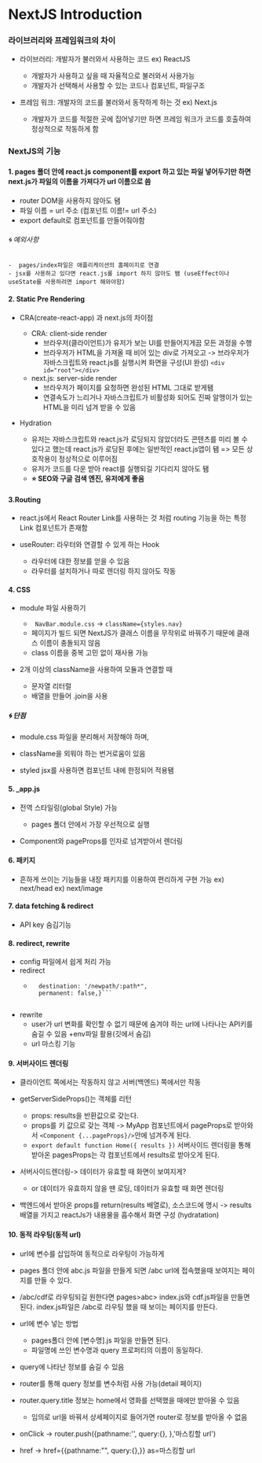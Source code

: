 # NextJS Introduction

### 라이브러리와 프레임워크의 차이
- 라이브러리: 개발자가 불러와서 사용하는 코드 ex) ReactJS
    - 개발자가 사용하고 싶을 때 자율적으로 불러와서 사용가능
    - 개발자가 선택해서 사용할 수 있는 코드나 컴포넌트, 파일구조

- 프레임 워크: 개발자의 코드를 불러와서 동작하게 하는 것 ex) Next.js
    - 개발자가 코드를 적절한 곳에 집어넣기만 하면 프레임 워크가 코드를 호출하여 정상적으로 작동하게 함

### NextJS의 기능
#### 1. pages 폴더 안에 react.js component를 export 하고 있는 파일 넣어두기만 하면 next.js가 파일의 이름을 가져다가 url 이름으로 씀
- router DOM을 사용하지 않아도 됌
- 파일 이름 = url 주소 (컴포넌트 이름!= url 주소)
- export default로 컴포넌트를 만들어줘야함
###### 🌀 예외사항
    -  pages/index파일은 애플리케이션의 홈페이지로 연결
    - jsx를 사용하고 있다면 react.js를 import 하지 않아도 됌 (useEffect이나 useState를 사용하려면 import 해와야함)

#### 2. Static Pre Rendering
- CRA(create-react-app) 과 next.js의 차이점
    - CRA: client-side render
        - 브라우저(클라이언트)가 유저가 보는 UI를 만들어지게끔 모든 과정을 수행
        - 브라우저가 HTML을 가져올 때 비어 있는 div로 가져오고 -> 브라우저가 자바스크립트와 react.js를 실행시켜 화면을 구성(UI 완성)
        `<div id="root"></div>`
    - next.js: server-side render   
        - 브라우저가 페이지를 요청하면 완성된 HTML 그대로 받게됌
        - 연결속도가 느리거나 자바스크립트가 비활성화 되어도 진짜 알맹이가 있는 HTML을 미리 넘겨 받을 수 있음

- Hydration
    - 유저는 자바스크립트와 react.js가 로딩되지 않았더라도 콘텐츠를 미리 볼 수 있다고 했는데 react.js가 로딩된 후에는 일반적인 react.js앱이 됌 => 모든 상호작용이 정상적으로 이루어짐
    - 유저가 코드를 다운 받아 react를 실행되길 기다리지 않아도 됌
    - <b>⭐️ SEO와 구글 검색 엔진, 유저에게 좋음</b>

#### 3.Routing
- react.js에서 React Router Link를 사용하는 것 처럼 routing 기능을 하는 특정 Link 컴포넌트가 존재함

- useRouter: 라우터와 연결할 수 있게 하는 Hook
    - 라우터에 대한 정보를 얻을 수 있음
    - 라우터를 설치하거나 따로 렌더링 하지 않아도 작동

#### 4. CSS 
- module 파일 사용하기
    - ` NavBar.module.css` -> `className={styles.nav}`
    - 페이지가 빌드 되면 NextJS가 클래스 이름을 무작위로 바꿔주기 때문에 클래스 이름이 충돌되지 않음
    - class 이름을 중복 고민 없이 재사용 가능

- 2개 이상의 className을 사용하여 모듈과 연결할 때
    - 문자열 리터럴
    - 배열을 만들어 .join을 사용

##### 🌀 단점
- module.css 파일을 분리해서 저장해야 하며,
- className을 외워야 하는 번거로움이 있음

- styled jsx를 사용하면 컴포넌트 내에 한정되어 적용됌

#### 5. _app.js
- 전역 스타일링(global Style) 가능
    - pages 폴더 안에서 가장 우선적으로 실행

- Component와 pageProps를 인자로 넘겨받아서 렌더링


#### 6. 패키지
- 흔하게 쓰이는 기능들을 내장 패키지를 이용하여 편리하게 구현 가능
ex) next/head
ex) next/image

#### 7. data fetching & redirect
- API key 숨김기능
    

#### 8. redirect, rewrite
- config 파일에서 쉽게 처리 가능
- redirect
    - ```{source: "/oldpath/:path*",
        destination: '/newpath/:path*",
        permanent: false,}```
    
- rewrite
    - user가 url 변화를 확인할 수 없기 때문에 숨겨야 하는 url에 나타나는 API키를 숨길 수 있음 +env파일 활용(깃에서 숨김)
    - url 마스킹 기능
    
#### 9. 서버사이드 렌더링
- 클라이언트 쪽에서는 작동하지 않고 서버(백엔드) 쪽에서만 작동

- getServerSideProps()는 객체를 리턴
    - props: results을 반환값으로 갖는다.
    - props를 키 값으로 갖는 객체 -> MyApp 컴포넌트에서 pageProps로 받아와서 `<Component {...pageProps}/>`안에 넘겨주게 된다. 
    - `export default function Home({ results })` 서버사이드 렌더링을 통해 받아온 pagesProps는 각 컴포넌트에서 results로 받아오게 된다.

- 서버사이드렌더링-> 데이터가 유효할 때 화면이 보여지게?
    - or 데이터가 유효하지 않을 땐 로딩, 데이터가 유효할 때 화면 렌더링

- 백엔드에서 받아온 props를 return(results 배열로), 소스코드에 명시 -> results배열을 가지고 reactJs가 내용물을 흡수해서 화면 구성 (hydratation)


#### 10. 동적 라우팅(동적 url)
- url에 변수를 삽입하여 동적으로 라우팅이 가능하게
- pages 폴더 안에 abc.js 파일을 만들게 되면 /abc url에 접속했을때 보여지는 페이지를 만들 수 있다.
- /abc/cdf로 라우팅되길 원한다면 pages>abc> index.js와 cdf.js파일을 만들면 된다. index.js파일은 /abc로 라우팅 했을 때 보이는 페이지를 만든다.

- url에 변수 넣는 방법
    - pages폴더 안에 [변수명].js 파일을 만들면 된다.
    - 파일명에 쓰인 변수명과 query 프로퍼티의 이름이 동일하다.

- query에 나타난 정보를 숨길 수 있음
- router를 통해 query 정보를 변수처럼 사용 가능(detail 페이지)
- router.query.title 정보는 home에서 영화를 선택했을 때에만 받아올 수 있음
    - 임의로 url을 바꿔서 상세페이지로 들어가면 router로 정보를 받아올 수 없음

- onClick -> router.push({pathname:'', query:{}, },'마스킹할 url')
- href -> href={{pathname:"", query:{},}} as=마스킹할 url